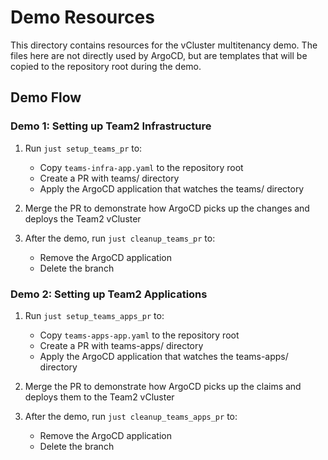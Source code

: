 # Demo Resources

This directory contains resources for the vCluster multitenancy demo. The files here are not directly used by ArgoCD, but are templates that will be copied to the repository root during the demo.

## Demo Flow

### Demo 1: Setting up Team2 Infrastructure

1. Run `just setup_teams_pr` to:
   - Copy `teams-infra-app.yaml` to the repository root
   - Create a PR with teams/ directory
   - Apply the ArgoCD application that watches the teams/ directory

2. Merge the PR to demonstrate how ArgoCD picks up the changes and deploys the Team2 vCluster

3. After the demo, run `just cleanup_teams_pr` to:
   - Remove the ArgoCD application
   - Delete the branch

### Demo 2: Setting up Team2 Applications

1. Run `just setup_teams_apps_pr` to:
   - Copy `teams-apps-app.yaml` to the repository root
   - Create a PR with teams-apps/ directory
   - Apply the ArgoCD application that watches the teams-apps/ directory

2. Merge the PR to demonstrate how ArgoCD picks up the claims and deploys them to the Team2 vCluster

3. After the demo, run `just cleanup_teams_apps_pr` to:
   - Remove the ArgoCD application
   - Delete the branch